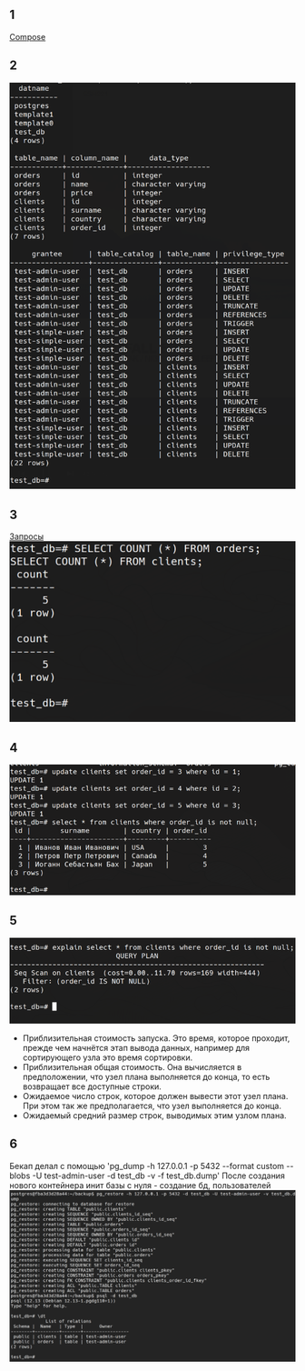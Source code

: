 ## 1
[Compose](./src/docker-compose.yaml)

## 2
![](./assets/2.png)

## 3
[Запросы](./src/insert.sql)
![](./assets/3.png)

## 4
![](./assets/4.png)

## 5
![](./assets/5.png)
 - Приблизительная стоимость запуска. Это время, которое проходит, прежде чем начнётся этап вывода данных, например для сортирующего узла это время сортировки.
 - Приблизительная общая стоимость. Она вычисляется в предположении, что узел плана выполняется до конца, то есть возвращает все доступные строки.
 - Ожидаемое число строк, которое должен вывести этот узел плана. При этом так же предполагается, что узел выполняется до конца.
 - Ожидаемый средний размер строк, выводимых этим узлом плана.
 
## 6
Бекап делал с помощью
'pg_dump -h 127.0.0.1 -p 5432 --format custom --blobs -U test-admin-user -d test_db -v -f test_db.dump'
После создания нового контейнера инит базы с нуля - создание бд, пользователей
![](./assets/6.png)


